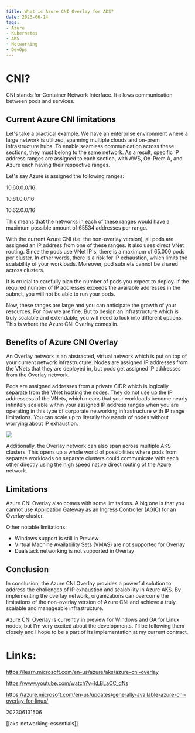 ```yaml
---
title: What is Azure CNI Overlay for AKS?
date: 2023-06-14
tags:
- Azure
- Kubernetes
- AKS
- Networking
- DevOps
---
```


# CNI?

CNI stands for Container Network Interface. It allows communication between pods and services.

## Current Azure CNI limitations

Let's take a practical example. We have an enterprise environment where a large network is utilized, spanning multiple clouds and on-prem infrastructure hubs. To enable seamless communication across these sections, they must belong to the same network. As a result, specific IP address ranges are assigned to each section, with AWS, On-Prem A, and Azure each having their respective ranges.

Let's say Azure is assigned the following ranges:

10.60.0.0/16

10.61.0.0/16

10.62.0.0/16

This means that the networks in each of these ranges would have a maximum possible amount of 65534 addresses per range.

With the current Azure CNI (i.e. the non-overlay version), all pods are assigned an IP address from one of these ranges. It also uses direct VNet routing.  Since the pods use VNet IP's, there is a maximum of 65.000 pods per cluster. In other words, there is a risk for IP exhaustion, which limits the scalability of your workloads. Moreover, pod subnets cannot be shared across clusters.

It is crucial to carefully plan the number of pods you expect to deploy. If the required number of IP addresses exceeds the available addresses in the subnet, you will not be able to run your pods.

Now, these ranges are large and you can anticipate the growth of your resources. For now we are fine. But to design an infrastructure which is truly scalable and extendable, you will need to look into different options. This is where the Azure CNI Overlay comes in. 

## Benefits of Azure CNI Overlay

An Overlay network is an abstracted, virtual network which is put on top of your current network infrastructure. Nodes are assigned IP addresses from the VNets that they are deployed in, but pods get assigned IP addresses from the Overlay network.

Pods are assigned addresses from a private CIDR which is logically separate from the VNet hosting the nodes. They do not use up the IP addressess of the VNets, which means that your workloads become nearly infinitely scalable within your assigned IP address ranges when you are operating in this type of corporate networking infrastructure with IP range limitations. You can scale up to literally thousands of nodes without worrying about IP exhaustion.

![](/cnioverlay.png)

Additionally, the Overlay network can also span across multiple AKS clusters. This opens up a whole world of possibilities where pods from separate workloads on separate clusters could communicate with each other directly using the high speed native direct routing of the Azure network.

## Limitations

Azure CNI Overlay also comes with some limitations. A big one is that you cannot use Application Gateway as an Ingress Controller (AGIC) for an Overlay cluster.

Other notable limitations:

* Windows support is still in Preview
* Virtual Machine Availability Sets (VMAS) are not supported for Overlay
* Dualstack networking is not supported in Overlay

## Conclusion

In conclusion, the Azure CNI Overlay provides a powerful solution to address the challenges of IP exhaustion and scalability in Azure AKS. By implementing the overlay network, organizations can overcome the limitations of the non-overlay version of Azure CNI and achieve a truly scalable and manageable infrastructure.

Azure CNI Overlay is currently in preview for Windows and GA for Linux nodes, but I'm very excited about the developments. I'll be following them closely and I hope to be a part of its implementation at my current contract.

# Links:

https://learn.microsoft.com/en-us/azure/aks/azure-cni-overlay

https://www.youtube.com/watch?v=kLBLaCC_dNs

https://azure.microsoft.com/en-us/updates/generally-available-azure-cni-overlay-for-linux/

202306131506

[[aks-networking-essentials]]
